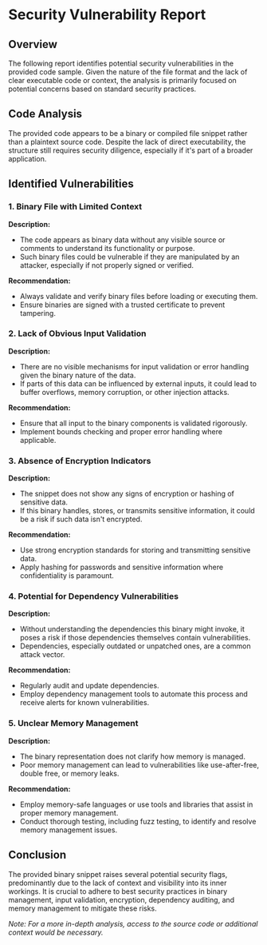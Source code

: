 # Security Vulnerability Report

## Overview
The following report identifies potential security vulnerabilities in the provided code sample. Given the nature of the file format and the lack of clear executable code or context, the analysis is primarily focused on potential concerns based on standard security practices.

## Code Analysis
The provided code appears to be a binary or compiled file snippet rather than a plaintext source code. Despite the lack of direct executability, the structure still requires security diligence, especially if it's part of a broader application.

## Identified Vulnerabilities

### 1. Binary File with Limited Context
**Description:**
- The code appears as binary data without any visible source or comments to understand its functionality or purpose.
- Such binary files could be vulnerable if they are manipulated by an attacker, especially if not properly signed or verified.

**Recommendation:**
- Always validate and verify binary files before loading or executing them.
- Ensure binaries are signed with a trusted certificate to prevent tampering.
  
### 2. Lack of Obvious Input Validation
**Description:**
- There are no visible mechanisms for input validation or error handling given the binary nature of the data.
- If parts of this data can be influenced by external inputs, it could lead to buffer overflows, memory corruption, or other injection attacks.

**Recommendation:**
- Ensure that all input to the binary components is validated rigorously.
- Implement bounds checking and proper error handling where applicable.

### 3. Absence of Encryption Indicators
**Description:**
- The snippet does not show any signs of encryption or hashing of sensitive data.
- If this binary handles, stores, or transmits sensitive information, it could be a risk if such data isn't encrypted.

**Recommendation:**
- Use strong encryption standards for storing and transmitting sensitive data.
- Apply hashing for passwords and sensitive information where confidentiality is paramount.

### 4. Potential for Dependency Vulnerabilities
**Description:**
- Without understanding the dependencies this binary might invoke, it poses a risk if those dependencies themselves contain vulnerabilities.
- Dependencies, especially outdated or unpatched ones, are a common attack vector.

**Recommendation:**
- Regularly audit and update dependencies.
- Employ dependency management tools to automate this process and receive alerts for known vulnerabilities.

### 5. Unclear Memory Management
**Description:**
- The binary representation does not clarify how memory is managed.
- Poor memory management can lead to vulnerabilities like use-after-free, double free, or memory leaks.

**Recommendation:**
- Employ memory-safe languages or use tools and libraries that assist in proper memory management.
- Conduct thorough testing, including fuzz testing, to identify and resolve memory management issues.

## Conclusion
The provided binary snippet raises several potential security flags, predominantly due to the lack of context and visibility into its inner workings. It is crucial to adhere to best security practices in binary management, input validation, encryption, dependency auditing, and memory management to mitigate these risks.

*Note: For a more in-depth analysis, access to the source code or additional context would be necessary.*